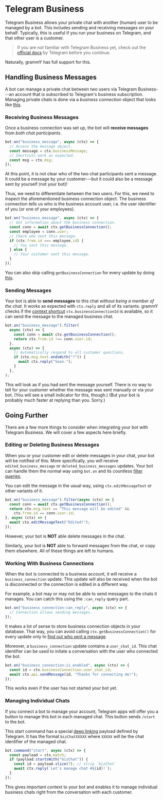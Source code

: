 # Telegram Business

Telegram Business allows your private chat with another (human) user to be
managed by a bot. This includes sending and receiving messages on your behalf.
Typically, this is useful if you run your business on Telegram, and that other
user is a customer.

> If you are not familiar with Telegram Business yet, check out the
> [official docs](https://core.telegram.org/bots#manage-your-business) by
> Telegram before you continue.

Naturally, grammY has full support for this.

## Handling Business Messages

A bot can manage a private chat between two users via Telegram Business---an
account that is subscribed to Telegram's business subscription. Managing private
chats is done via a _business connection_ object that looks like
[this](/ref/types/businessconnection).

### Receiving Business Messages

Once a business connection was set up, the bot will **receive messages** from
_both chat participants_.

```ts
bot.on("business_message", async (ctx) => {
  // Access the message object.
  const message = ctx.businessMessage;
  // Shortcuts work as expected.
  const msg = ctx.msg;
});
```

At this point, it is not clear who of the two chat participants sent a message.
It could be a message by your customer---but it could also be a message sent by
yourself (not your bot)!

Thus, we need to differentiate between the two users. For this, we need to
inspect the aforementioned business connection object. The business connection
tells us who is the business account user, i.e. the user identifier of you (or
one of your employees).

```ts
bot.on("business_message", async (ctx) => {
  // Get information about the business connection.
  const conn = await ctx.getBusinessConnection();
  const employee = conn.user;
  // Check who sent this message.
  if (ctx.from.id === employee.id) {
    // You sent this message.
  } else {
    // Your customer sent this message.
  }
});
```

You can also skip calling `getBusinessConnection` for every update by doing
[this](#working-with-business-connections).

### Sending Messages

Your bot is able to **send messages** to this chat _without being a member of
the chat_. It works as expected with `ctx.reply` and all of its variants. grammY
checks if the [context shortcut](../guide/context#shortcuts)
`ctx.businessConnectionId` is available, so it can send the message to the
managed business chat.

```ts
bot.on("business_message").filter(
  async (ctx) => {
    const conn = await ctx.getBusinessConnection();
    return ctx.from.id !== conn.user.id;
  },
  async (ctx) => {
    // Automatically respond to all customer questions.
    if (ctx.msg.text.endsWith("?")) {
      await ctx.reply("Soon.");
    }
  },
);
```

This will look as if you had sent the message yourself. There is no way to tell
for your customer whether the message was sent manually or via your bot. (You
will see a small indicator for this, though.) (But your bot is probably much
faster at replying than you. Sorry.)

## Going Further

There are a few more things to consider when integrating your bot with Telegram
Business. We will cover a few aspects here briefly.

### Editing or Deleting Business Messages

When you or your customer edit or delete messages in your chat, your bot will be
notified of this. More specifically, you will receive `edited_business_message`
or `deleted_business_messages` updates. Your bot can handle them the normal way
using `bot.on` and its countless [filter queries](../guide/filter-queries).

You can edit the message in the usual way, using `ctx.editMessageText` or other
variants of it.

```ts
bot.on("business_message").filter(async (ctx) => {
  const conn = await ctx.getBusinessConnection();
  return ctx.msg.text == "This message will be edited" &&
    ctx.from.id == conn.user.id;
}, async (ctx) => {
  await ctx.editMessageText("Edited!");
});
```

However, your bot is **NOT** able delete messages in the chat.

Similarly, your bot is **NOT** able to forward messages from the chat, or copy
them elsewhere. All of these things are left to humans.

### Working With Business Connections

When the bot is connected to a business account, it will receive a
`business_connection` update. This update will also be received when the bot is
disconnected or the connection is edited in a different way.

For example, a bot may or may not be able to send messages to the chats it
manages. You can catch this using the `:can_reply` query part.

```ts
bot.on("business_connection:can_reply", async (ctx) => {
  // Connection allows sending messages.
});
```

It makes a lot of sense to store business connection objects in your database.
That way, you can avoid calling `ctx.getBusinessConnection()` for every update
only to [find out who sent a message](#receiving-business-messages).

Moreover, a `business_connection` update contains a `user_chat_id`. This chat
identifier can be used to initate a conversation with the user who connected the
bot.

```ts
bot.on("business_connection:is_enabled", async (ctx) => {
  const id = ctx.businessConnection.user_chat_id;
  await ctx.api.sendMessage(id, "Thanks for connecting me!");
});
```

This works even if the user has not started your bot yet.

### Managing Individual Chats

If you connect a bot to manage your account, Telegram apps will offer you a
button to manage this bot in each managed chat. This button sends `/start` to
the bot.

This start command has a special
[deep linking](../guide/commands#deep-linking-support) payload defined by
Telegram. It has the format `bizChatXXXXX` where `XXXXX` will be the chat
identifier of the managed chat.

```ts
bot.command("start", async (ctx) => {
  const payload = ctx.match;
  if (payload.startsWith("bizChat")) {
    const id = payload.slice(7); // strip `bizChat`
    await ctx.reply(`Let's manage chat #${id}!`);
  }
});
```

This gives important context to your bot and enables it to manage individual
business chats right from the conversation with each customer.

